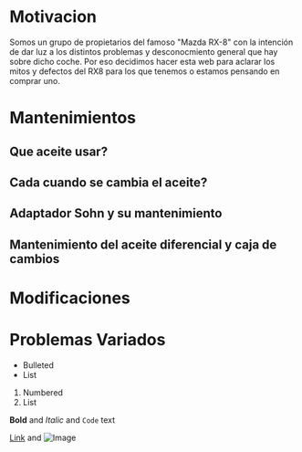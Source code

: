 
# Motivacion
Somos un grupo de propietarios del famoso "Mazda RX-8" con la intención de dar luz a los distintos problemas y desconocmiento general que hay sobre dicho coche. Por eso decidimos hacer esta web para aclarar los mitos y defectos del RX8 para los que tenemos o estamos pensando en comprar uno.




#
# Mantenimientos

## Que aceite usar?
## Cada cuando se cambia el aceite?
## Adaptador Sohn y su mantenimiento
## Mantenimiento del aceite diferencial y caja de cambios
# Modificaciones
# Problemas Variados

- Bulleted
- List

1. Numbered
2. List

**Bold** and _Italic_ and `Code` text

[Link](url) and ![Image](src)
